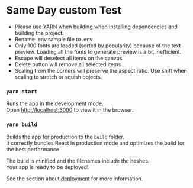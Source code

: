 # Same Day custom Test

- Please use YARN when building when installing dependencies and building the
  project.
- Rename .env.sample file to .env
- Only 100 fonts are loaded (sorted by popularity) because of the text preview.
  Loading all the fonts to generate preview is a bit inefficient.
- Escape will deselect all items on the canvas.
- Delete button will remove all selected items.
- Scaling from the corners will preserve the aspect ratio. Use shift when
  scaling to stretch or squish objects.

### `yarn start`

Runs the app in the development mode.\
Open [http://localhost:3000](http://localhost:3000) to view it in the browser.

### `yarn build`

Builds the app for production to the `build` folder.\
It correctly bundles React in production mode and optimizes the build for the best
performance.

The build is minified and the filenames include the hashes.\
Your app is ready to be deployed!

See the section about
[deployment](https://facebook.github.io/create-react-app/docs/deployment) for
more information.
